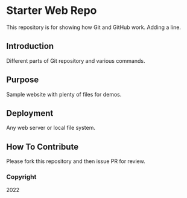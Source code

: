 # Starter Web Repo

This repository is for showing how Git and GitHub work.
Adding a line.

## Introduction

Different parts of Git repository and various commands.

## Purpose

Sample website with plenty of files for demos.

## Deployment

Any web server or local file system.

## How To Contribute

Please fork this repository and then issue PR for review.

### Copyright

2022